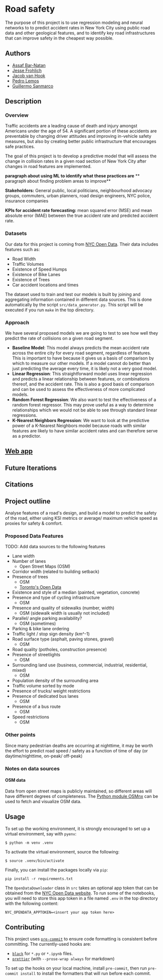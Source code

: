 # Road safety

The purpose of this project is to use regression modeling and neural networks to
to predict accident rates in New York City using public road data and other
geological features, and to identify key road infrastructures that can improve
safety in the cheapest way possible.

## Authors

- [Assaf Bar-Natan](https://www.linkedin.com/in/assaf-bar-natan-b61556209)
- [Jesse Frohlich](https://www.linkedin.com/in/jessefrohlich)
- [Jacob van Hook](https://www.linkedin.com/in/jacob-van-hook-4484b2288/)
- [Pedro Lemos](https://www.linkedin.com/in/pedro-j-lemos/)
- [Guillermo Sanmarco](https://www.linkedin.com/in/guillermo-sanmarco-050904239/)

## Description

### Overview

Traffic accidents are a leading cause of death and injury amongst Americans
under the age of 54. A significant portion of these accidents are preventable by
changing driver attitudes and improving in-vehicle safety measures, but also by
creating better public infrastructure that encourages safe practices.

The goal of this project is to develop a predictive model that will assess the
change in collision rates in a given road section of New York City after changes
in road features are implemented.

**paragraph about using ML to identify what these practices are** ** paragraph
about finding problem areas to improve**

**Stakeholders:** General public, local politicians, neighbourhood advocacy
groups, commuters, urban planners, road design engineers, NYC police, insurance
companies

**KPIs for accident rate forecasting:** mean squared error (MSE) and mean
absolute error (MAE) between the true accident rate and predicted accident rate.

### Datasets

Our data for this project is coming from
[NYC Open Data](https://opendata.cityofnewyork.us/). Their data includes
features such as:

- Road Width
- Traffic Volumes
- Existence of Speed Humps
- Existence of Bike Lanes
- Existence of Trees
- Car accident locations and times

The dataset used to train and test our models is built by joining and
aggregating information contained in different data sources. This is done
automatically by the script `src/data_generator.py`. This script will be
executed if you run `make` in the top directory.

### Approach

We have several proposed models we are going to test to see how well they
predict the rate of collisions on a given road segment.

- **Baseline Model**: This model always predicts the mean accident rate across
  the entire city for every road segment, regardless of features. This is
  important to have because it gives us a basis of comparison by which to
  measure our other models. If a model cannot do better than just predicting the
  average every time, it is likely not a very good model.
- **Linear Regression**: This straightforward model uses linear regression and
  predicts a linear relationship between features, or combinations thereof, and
  the accident rate. This is also a good basis of comparison and can be used to
  assess the effectiveness of more complicated models.
- **Random Forest Regression**: We also want to test the effectiveness of a
  random forest regressor. This may prove useful as a way to determine
  relationships which we would not be able to see through standard linear
  regressions.
- **K-Nearest Neighbors Regression**: We want to look at the predictive power of
  a K-Nearest Neighbors model because roads with similar features are likely to
  have similar accident rates and can therefore serve as a predictor.

## [Web app](https://streamlit.io/)

## Future Iterations

## Citations

## Project outline

Analyse features of a road's design, and build a model to predict the safety of
the road, either using KSI metrics or average/ maximum vehicle speed as proxies
for safety & comfort.

### Proposed Data Features

TODO: Add data sources to the following features

- Lane width
- Number of lanes
  - Open Street Maps (OSM)
- Corridor width (related to building setback)
- Presence of trees
  - OSM
  - [Toronto's Open Data][TOD]
- Existence and style of a median (painted, vegetation, concrete)
- Presence and type of cycling infrastructure
  - OSM
- Presence and quality of sidewalks (number, width)
  - OSM (sidewalk width is usually not included)
- Parallel/ angle parking availability?
  - OSM (sometimes)
- Parking & bike lane ordering
- Traffic light / stop sign density (km^-1)
- Road surface type (asphalt, paving stones, gravel)
  - OSM
- Road quality (potholes, construction presence)
- Presence of streetlights
  - OSM
- Surrounding land use (business, commercial, industrial, residential, mixed)
  - OSM
- Population density of the surrounding area
- Traffic volume sorted by mode
- Presence of trucks/ weight restrictions
- Presence of dedicated bus lanes
  - OSM
- Presence of a bus route
  - OSM
- Speed restrictions
  - OSM

### Other points

Since many pedestrian deaths are occurring at nighttime, it may be worth the
effort to predict road speed / safety as a function of time of day (or
daytime/nighttime, on-peak/ off-peak)

### Notes on data sources

#### OSM data

Data from open street maps is publicly maintained, so different areas will have
different degrees of completeness. The [Python module OSMnx][OSMnx] can be used
to fetch and visualize OSM data.

## Usage

To set up the working environment, it is strongly encouraged to set up a virtual
environment, say with `pyenv`:

```
$ python -m venv .venv
```

To activate the virtual environment, source the following:

```
$ source .venv/bin/activate
```

Finally, you can install the packages locally via `pip`:

```
pip install -r requirements.txt
```

The `OpenDataDownloader` class in `src` takes an optional app token that can be
obtained from the [NYC Open Data website](https://data.cityofnewyork.us). To run
some of the notebooks, you will need to store this app token in a file named
`.env` in the top directory with the following content:

```
NYC_OPENDATA_APPTOKEN=<insert your app token here>
```

## Contributing

This project uses [`pre-commit`](https://pre-commit.com/) to ensure code
formatting is consistent before committing. The currently-used hooks are:

- [`black`](https://black.readthedocs.io/en/stable) for `*.py` or `*.ipynb`
  files.
- [`prettier`](https://prettier.io/) (with `--prose-wrap always` for markdown)

To set up the hooks on your local machine, install `pre-commit`, then run
`pre-commit install` to install the formatters that will run before each commit.

[TOD]: https://open.toronto.ca/dataset/street-tree-data/
[OSMnx]: https://pygis.io/docs/d_access_osm.html
